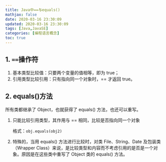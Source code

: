```yaml
---
title: Java中==与equals()
mathjax: false
date: 2020-03-16 23:30:09
updated: 2020-03-16 23:30:09
tags: [Java,JavaSE]
categories: [编程语言概念]
toc: true
---
```


## 1. `==`操作符

1. 基本类型比较值：只要两个变量的值相等，即为 true；
2. 引用类型比较引用：只有指向同一个对象时，== 才返回 true。

## 2. equals()方法

所有类都继承了 Object，也就获得了  equals() 方法，也还可以重写。

1. 只能比较引用类型，其作用与 == 相同，比较是否指向同一个对象

    格式：`obj.equals(obj2)`

2. 特殊的，当用 equals() 方法进行比较时，对类 File、String、Date 及包装类（Wrapper Class）来说，是比较类型和内容而不考虑引用的是否是一个对象。原因是在这些类中重写了 Object 类的 equals() 方法。

